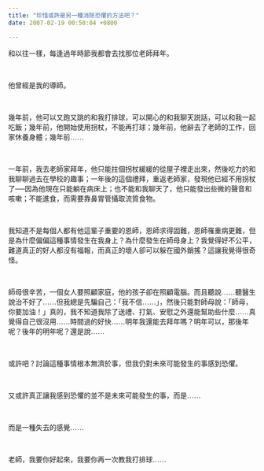 ```yaml
---
title: "珍惜或許是另一種消除恐懼的方法吧？"
date: 2007-02-19 00:50:04 +0800

---
```

<p class="MsoNormal"><span style="font-family: 新細明體;">和以往一樣，每逢過年時節我都會去找<st1:personname productid="那位" w:st="on">那位</st1:personname>老師拜年。</span></p><p class="MsoNormal"><span lang="EN-US"><o:p>&nbsp;</o:p></span></p><p class="MsoNormal"><span style="font-family: 新細明體;">他曾經是我的導師。</span></p><p class="MsoNormal"><span lang="EN-US"><o:p>&nbsp;</o:p></span></p><p class="MsoNormal"><span style="font-family: 新細明體;">幾年前，他可以又跑又跳的和我打排球，可以開心的和我聊天説話，可以和我一起吃飯；幾年前，他開始使用拐杖，不能再打球；幾年前，他辭去了老師的工作，回家休養身體；幾年前……</span></p><p class="MsoNormal"><span lang="EN-US"><o:p>&nbsp;</o:p></span></p><p class="MsoNormal"><span style="font-family: 新細明體;">一年前，我去老師家拜年，他只能拄個拐杖緩緩的從屋子裡走出來，然後吃力的和我聊聊過去在學校的趣事；一年後的這個禮拜，重返老師家，發現他已經不用拐杖了──因為他現在只能躺在病床上；也不能和我聊天了，他只能發出些微的聲音和咳嗽；不能進食，而需要靠鼻胃管攝取流質食物。</span></p><p class="MsoNormal"><span lang="EN-US"><o:p>&nbsp;</o:p></span></p><p class="MsoNormal"><span style="font-family: 新細明體;">我知道不是每個人都有他這輩子重要的恩師，恩師求得固難，恩師罹重病更難，但是為什麼偏偏這種事情發生在我身上？為什麼發生在師母身上？我覺得好不公平，難道真正的好人都沒有福報，而真正的壞人卻可以躲在國外銷搖？這讓我覺得很奇怪。</span></p><p class="MsoNormal"><span lang="EN-US"><o:p>&nbsp;</o:p></span></p><p class="MsoNormal"><span style="font-family: 新細明體;">師母很辛苦，一個女人要照顧家庭，他的孩子卻在照顧電腦。而且聽說……聽醫生說治不好了……但我總是先騙自己：「我不信……」，然後只能對師母說：「師母，你要加油！」真的，我不知道我除了送禮、打氣、安慰之外還能幫助些什麼……真覺得自己很沒用……時間過的好快……明年我還能去拜年嗎？明年可以，那後年呢？後年的明年呢？還是說……</span></p><p class="MsoNormal"><span lang="EN-US"><o:p>&nbsp;</o:p></span></p><p class="MsoNormal"><span style="font-family: 新細明體;">或許吧？討論這種事情根本無濟於事，但我仍對未來可能發生的事感到恐懼。</span></p><p class="MsoNormal"><span lang="EN-US"><o:p>&nbsp;</o:p></span></p><p class="MsoNormal"><span style="font-family: 新細明體;">又或許真正讓我感到恐懼的並不是未來可能發生的事，而是……</span></p><p class="MsoNormal"><span lang="EN-US"><o:p>&nbsp;</o:p></span></p><p class="MsoNormal"><span style="font-family: 新細明體;">而是一種失去的感覺……</span></p><p class="MsoNormal"><span lang="EN-US"><o:p>&nbsp;</o:p></span></p><p class="MsoNormal"><span style="font-family: 新細明體;">老師，我要你好起來，我要你再一次教我打排球……</span></p>
